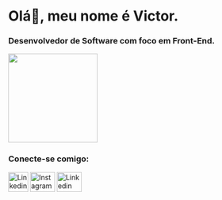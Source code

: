 <h1>Olá👋, meu nome é Victor.</h1>
<h3>Desenvolvedor de Software com foco em Front-End.</h3>

<img height="180em" src="https://github-readme-stats.vercel.app/api?username=VictorVital10&show_icons=true&theme=midnight-purple"/>
<h3> Conecte-se comigo: </h3>
<p>
  <a href="https://www.linkedin.com/in/victor-araujo-vital-6b6761275/" target="blank"><img align="center" height="40px" width="40px" src="https://cdn.jsdelivr.net/gh/devicons/devicon/icons/linkedin/linkedin-original.svg" alt="Linkedin Victor "/></a>
  <a href="https://www.instagram.com/v.vital_/" target="blank"> <img align="center" height="40px" width="50px" src="https://raw.githubusercontent.com/rahuldkjain/github-profile-readme-generator/master/src/images/icons/Social/instagram.svg" alt="Instagram Victor" /></a>
<a href="https://twitter.com/VictoVital_" target="blank"><img align="center" height="40px" width="50px" src="https://cdn.jsdelivr.net/gh/devicons/devicon/icons/twitter/twitter-original.svg" alt="Linkedin Victor "/></a>
</p>

